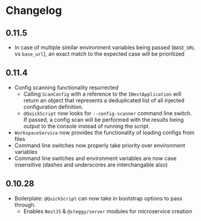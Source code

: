 # Changelog

## 0.11.5

- In case of multiple similar environment variables being passed (`BASE_URL` vs `base_url`), an exact match to the expected case will be prioritized

## 0.11.4

- Config scanning functionality resurrected
  - Calling `ScanConfig` with a reference to the `INestApplication` will return an object that represents a deduplicated list of all injected configuration definition.
  - `@QuickScript` now looks for `--config-scanner` command line switch. If passed, a config scan will be performed with the results being output to the console instead of running the script.
- `WorkspaceService` now provides the functionality of loading configs from files
- Command line switches now properly take priority over environment variables
- Command line switches and environment variables are now case insensitive (dashes and underscores are interchangable also)

## 0.10.28

- Boilerplate: `@QuickScript` can now take in bootstrap options to pass through.
  - Enables `NestJS` & `@steggy/server` modules for microservice creation
